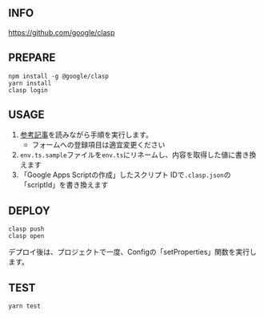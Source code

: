 ## INFO

https://github.com/google/clasp

## PREPARE

```
npm install -g @google/clasp
yarn install
clasp login
```

## USAGE

1. [参考記事](https://creators-note.chatwork.com/entry/gas-google-form)を読みながら手順を実行します。
   - フォームへの登録項目は適宜変更ください
1.  `env.ts.sample`ファイルを`env.ts`にリネームし、内容を取得した値に書き換えます
1. 「Google Apps Scriptの作成」したスクリプト IDで`.clasp.json`の「scriptId」を書き換えます

## DEPLOY

```
clasp push
clasp open
```

デプロイ後は、プロジェクトで一度、Configの「setProperties」関数を実行します。

## TEST

```
yarn test
```

